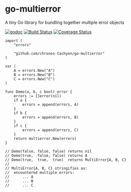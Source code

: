 # go-multierror
A tiny Go library for bundling together multiple error objects

[![godoc](https://chronos-tachyon.net/img/godoc-badge.svg)](https://godoc.org/github.com/chronos-tachyon/go-multierror)
[![Build Status](https://travis-ci.org/chronos-tachyon/go-multierror.svg)](https://travis-ci.org/chronos-tachyon/go-multierror)
[![Coverage Status](https://coveralls.io/repos/chronos-tachyon/go-multierror/badge.svg)](https://coveralls.io/r/chronos-tachyon/go-multierror)

	import (
		"errors"
	
		"github.com/chronos-tachyon/go-multierror"
	)
	
	var (
		A = errors.New("A")
		B = errors.New("B")
		C = errors.New("C")
	)
	
	func Demo(a, b, c bool) error {
		errors := []error(nil)
		if a {
			errors = append(errors, A)
		}
		if b {
			errors = append(errors, B)
		}
		if c {
			errors = append(errors, C)
		}
		return multierror.New(errors)
	}

	// Demo(false, false, false) returns nil
	// Demo(true,  false, false) returns A
	// Demo(true,  true,  true)  returns MultiError{A, B, C}
	//
	// MultiError{A, B, C} stringifies as:
	//	encountered multiple errors:
	//		... A
	//		... B
	//		... C
